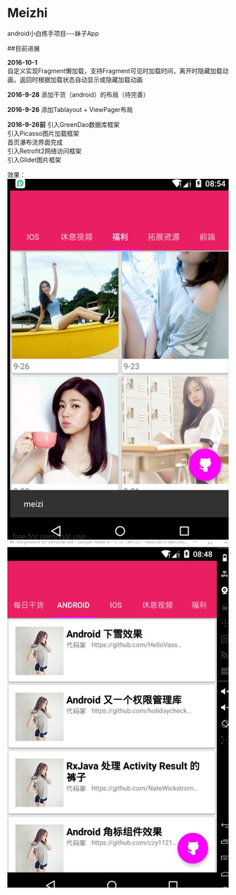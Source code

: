 # Meizhi
android小白练手项目---妹子App

##目前进展

**2016-10-1**  
自定义实现Fragment懒加载，支持Fragment可见时加载时间，离开时隐藏加载动画，返回时根据加载状态自动显示或隐藏加载动画  

**2016-9-28**
添加干货（android）的布局（待完善）

**2016-9-26**
添加Tablayout + ViewPager布局

**2016-9-26前**
引入GreenDao数据库框架  
引入Picasso图片加载框架  
首页瀑布流界面完成  
引入Retrofit2网络访问框架  
引入Glidet图片框架

效果：  
![](./picture/meizi2.jpg)
![](./picture/meizi3.jpg)





